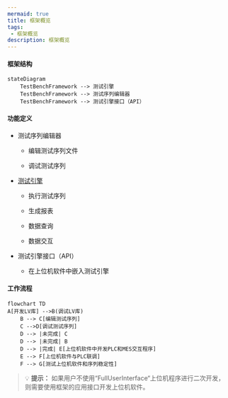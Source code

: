 ```yaml
---
mermaid: true
title: 框架概览
tags: 
 - 框架概览
description: 框架概览
---
```


#### 框架结构

```mermaid
stateDiagram
    TestBenchFramework --> 测试引擎
    TestBenchFramework --> 测试序列编辑器
    TestBenchFramework --> 测试引擎接口（API）
```

#### 功能定义

- 测试序列编辑器
  
  - 编辑测试序列文件
  
  - 调试测试序列

- [测试引擎](https://gitee.com/xiongxinwei/test-bench-framework/wikis/测试引擎)
  
  - 执行测试序列
  
  - 生成报表
  
  - 数据查询
  
  - 数据交互

- 测试引擎接口（API）
  
  - 在上位机软件中嵌入测试引擎

#### 工作流程

```mermaid
flowchart TD
A[开发LV库] -->B(调试LV库)
    B --> C[编辑测试序列]
    C -->D[调试测试序列]
    D --> |未完成| C
    D --> |未完成| B
    D --> |完成| E[上位机软件中开发PLC和MES交互程序]
    E --> F[上位机软件与PLC联调]
    F --> G[测试上位机软件和序列稳定性]
```

> :bulb: **提示：** 如果用户不使用“FullUserInterface“上位机程序进行二次开发，则需要使用框架的应用接口开发上位机软件。